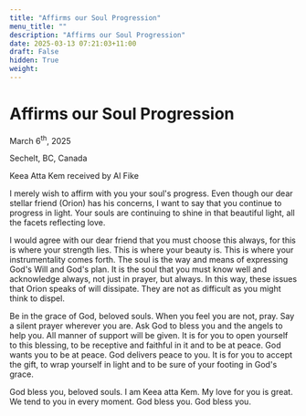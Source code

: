 ```yaml
---
title: "Affirms our Soul Progression"
menu_title: ""
description: "Affirms our Soul Progression"
date: 2025-03-13 07:21:03+11:00
draft: False
hidden: True
weight:
---
```

# Affirms our Soul Progression

March 6<sup>th</sup>, 2025

Sechelt, BC, Canada

Keea Atta Kem received by Al Fike

I merely wish to affirm with you your soul's progress. Even though our dear stellar friend (Orion) has his concerns, I want to say that you continue to progress in light. Your souls are continuing to shine in that beautiful light, all the facets reflecting love.

I would agree with our dear friend that you must choose this always, for this is where your strength lies. This is where your beauty is. This is where your instrumentality comes forth. The soul is the way and means of expressing God's Will and God's plan. It is the soul that you must know well and acknowledge always, not just in prayer, but always. In this way, these issues that Orion speaks of will dissipate. They are not as difficult as you might think to dispel.

Be in the grace of God, beloved souls. When you feel you are not, pray. Say a silent prayer wherever you are. Ask God to bless you and the angels to help you. All manner of support will be given. It is for you to open yourself to this blessing, to be receptive and faithful in it and to be at peace. God wants you to be at peace. God delivers peace to you. It is for you to accept the gift, to wrap yourself in light and to be sure of your footing in God's grace.

God bless you, beloved souls. I am Keea atta Kem. My love for you is great. We tend to you in every moment. God bless you. God bless you.

